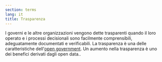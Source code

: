 ```yaml
---
section: terms
lang: it
title: Trasparenza
---
```

I governi e le altre organizzazioni vengono dette trasparenti quando il loro operato e i processi decisionali sono facilmente comprensibili, adeguatamente documentati e verificabili. La trasparenza è una delle caratteristiche dell'[open government](/glossary/it/terms/open-government/). Un aumento nella trasparenza è uno dei benefici derivati dagli open data..
